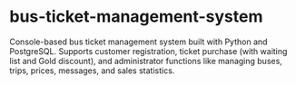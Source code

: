 # bus-ticket-management-system
Console-based bus ticket management system built with Python and PostgreSQL. Supports customer registration, ticket purchase (with waiting list and Gold discount), and administrator functions like managing buses, trips, prices, messages, and sales statistics.
